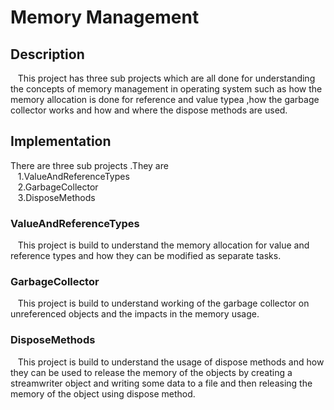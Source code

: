 # Memory Management
## Description
  &nbsp;&nbsp;   This project has three sub projects which are all done for understanding the concepts of memory management in operating system such as how the memory allocation is done for reference and value typea ,how the garbage collector works and how and where the dispose methods are used.
## Implementation
   There are three sub projects .They are<br>
   &nbsp;&nbsp;  1.ValueAndReferenceTypes<br>
     &nbsp;&nbsp;  2.GarbageCollector<br>
   &nbsp;&nbsp;    3.DisposeMethods
### ValueAndReferenceTypes
 &nbsp;&nbsp;    This project is build to understand the memory allocation for value and reference types and how they can be modified as separate tasks.

### GarbageCollector
  &nbsp;&nbsp;   This project is build to understand working of the garbage collector on unreferenced objects and the impacts in the memory usage.
### DisposeMethods
  &nbsp;&nbsp;   This project is build to understand the usage of dispose methods and how they can be used to release the memory of the objects by creating a streamwriter object and writing some data to a file and then releasing the memory of the object using dispose method.